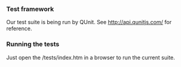 ### Test framework ###
Our test suite is being run by QUnit. See http://api.qunitjs.com/ for reference.

### Running the tests ###
Just open the /tests/index.htm in a browser to run the current suite.
